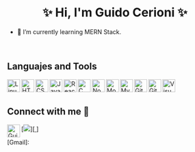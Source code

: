 
<h1 align="center" >✨ Hi, I'm Guido Cerioni ✨</h1>

- 🌱 I’m currently learning MERN Stack.
<br>
<h2> Languajes and Tools </h2>

<img align="left" title = "Linux" alt="Linux" width="30px" src="https://img.icons8.com/color/30/000000/linux.png"/>
<img align="left" title = "HTML5" alt="HTML5" width="30px" src="https://img.icons8.com/color/30/000000/html-5.png"/>
<img align="left" title = "CSS3" alt="CSS3" width="30px" src="https://img.icons8.com/color/30/000000/css3.png"/>
<img align="left" title = "JavaScript" alt="JavaScript" width="30px" src="https://img.icons8.com/color/30/000000/javascript.png"/>
<img align="left" title = "React" alt="React" width="30px" src="https://img.icons8.com/office/30/000000/react.png"/>
<img align="left" title = "C" alt="C" width="30px" src="https://img.icons8.com/color/30/000000/c-programming.png"/>
<img align="left" title = "Node.Js" alt="Node.Js" width="30px" src="https://img.icons8.com/color/30/000000/nodejs.png"/>
<img align="left" title = "MongoDB" alt="MongoDB" width="30px" src="https://img.icons8.com/color/30/000000/mongodb.png"/>
<img align="left" title = "MySQL" alt="MySQL" width="30px" src="https://img.icons8.com/color/30/000000/mysql.png"/>
<img align="left" title = "Git" alt="Git" width="30px" src="https://img.icons8.com/color/30/000000/git.png"/>
<img align="left" title = "GitHub" alt="GitHub" width="30px" src="https://img.icons8.com/color/30/000000/github.png"/>
<img align="left" title = "Visual Studio Code" alt="Visual Studio Code" width="30px" src="https://img.icons8.com/color/30/000000/visual-studio-code-2019.png"/>
<br><br>
<h2> Connect with me 📩 </h2>

[<img align="left" title="LinkedIn" alt="GuidoCerioni | LinkedIn" width="30px" src="https://img.icons8.com/color/30/000000/linkedin.png"/>][Linkedin]
[<img src="https://img.icons8.com/color/48/000000/gmail--v2.png"/>][<a href="mailto:john@example.com" > </a>]






[Linkedin]: https://www.linkedin.com/in/guido-cerioni/
[Gmail]: <a href="mailto:john@example.com" > </a>
